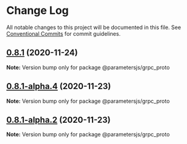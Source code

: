 # Change Log

All notable changes to this project will be documented in this file.
See [Conventional Commits](https://conventionalcommits.org) for commit guidelines.

## [0.8.1](https://github.com/adaltas/node-parameters/compare/v0.8.1-alpha.5...v0.8.1) (2020-11-24)

**Note:** Version bump only for package @parametersjs/grpc_proto





## [0.8.1-alpha.4](https://github.com/adaltas/node-parameters/compare/v0.8.1-alpha.3...v0.8.1-alpha.4) (2020-11-23)

**Note:** Version bump only for package @parametersjs/grpc_proto





## [0.8.1-alpha.2](https://github.com/adaltas/node-parameters/compare/v0.8.1-alpha.1...v0.8.1-alpha.2) (2020-11-23)

**Note:** Version bump only for package @parametersjs/grpc_proto

